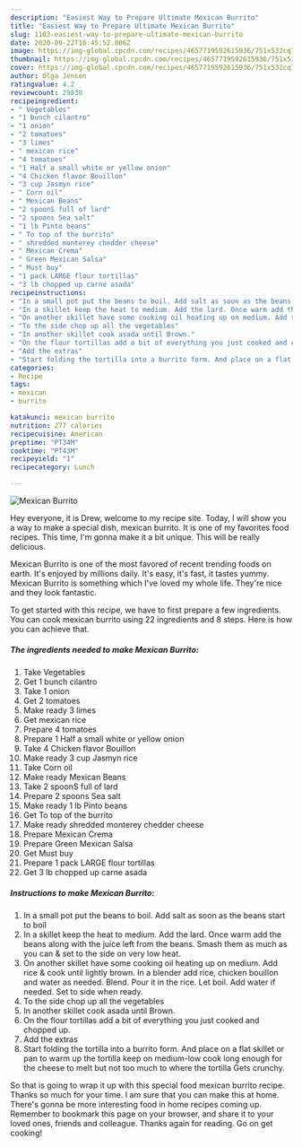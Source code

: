 ```yaml
---
description: "Easiest Way to Prepare Ultimate Mexican Burrito"
title: "Easiest Way to Prepare Ultimate Mexican Burrito"
slug: 1103-easiest-way-to-prepare-ultimate-mexican-burrito
date: 2020-09-22T16:45:52.006Z
image: https://img-global.cpcdn.com/recipes/4657719592615936/751x532cq70/mexican-burrito-recipe-main-photo.jpg
thumbnail: https://img-global.cpcdn.com/recipes/4657719592615936/751x532cq70/mexican-burrito-recipe-main-photo.jpg
cover: https://img-global.cpcdn.com/recipes/4657719592615936/751x532cq70/mexican-burrito-recipe-main-photo.jpg
author: Olga Jensen
ratingvalue: 4.2
reviewcount: 29830
recipeingredient:
- " Vegetables"
- "1 bunch cilantro"
- "1 onion"
- "2 tomatoes"
- "3 limes"
- " mexican rice"
- "4 tomatoes"
- "1 Half a small white or yellow onion"
- "4 Chicken flavor Bouillon"
- "3 cup Jasmyn rice"
- " Corn oil"
- " Mexican Beans"
- "2 spoonS full of lard"
- "2 spoons Sea salt"
- "1 lb Pinto beans"
- " To top of the burrito"
- " shredded monterey chedder cheese"
- " Mexican Crema"
- " Green Mexican Salsa"
- " Must buy"
- "1 pack LARGE flour tortillas"
- "3 lb chopped up carne asada"
recipeinstructions:
- "In a small pot put the beans to boil. Add salt as soon as the beans start to boil"
- "In a skillet keep the heat to medium. Add the lard. Once warm add the beans along with the juice left from the beans. Smash them as much as you can &amp; set to the side on very low heat."
- "On another skillet have some cooking oil heating up on medium. Add rice &amp; cook until lightly brown. In a blender add rice, chicken bouillon and water as needed. Blend. Pour it in the rice. Let boil. Add water if needed. Set to side when ready."
- "To the side chop up all the vegetables"
- "In another skillet cook asada until Brown."
- "On the flour tortillas add a bit of everything you just cooked and chopped up."
- "Add the extras"
- "Start folding the tortilla into a burrito form. And place on a flat skillet or pan to warm up the tortilla keep on medium-low cook long enough for the cheese to melt but not too much to where the tortilla Gets crunchy."
categories:
- Recipe
tags:
- mexican
- burrito

katakunci: mexican burrito 
nutrition: 277 calories
recipecuisine: American
preptime: "PT34M"
cooktime: "PT43M"
recipeyield: "1"
recipecategory: Lunch

---
```



![Mexican Burrito](https://img-global.cpcdn.com/recipes/4657719592615936/751x532cq70/mexican-burrito-recipe-main-photo.jpg)

Hey everyone, it is Drew, welcome to my recipe site. Today, I will show you a way to make a special dish, mexican burrito. It is one of my favorites food recipes. This time, I'm gonna make it a bit unique. This will be really delicious.

Mexican Burrito is one of the most favored of recent trending foods on earth. It's enjoyed by millions daily. It's easy, it's fast, it tastes yummy. Mexican Burrito is something which I've loved my whole life. They're nice and they look fantastic.




To get started with this recipe, we have to first prepare a few ingredients. You can cook mexican burrito using 22 ingredients and 8 steps. Here is how you can achieve that.

<!--inarticleads1-->

##### The ingredients needed to make Mexican Burrito:

1. Take  Vegetables
1. Get 1 bunch cilantro
1. Take 1 onion
1. Get 2 tomatoes
1. Make ready 3 limes
1. Get  mexican rice
1. Prepare 4 tomatoes
1. Prepare 1 Half a small white or yellow onion
1. Take 4 Chicken flavor Bouillon
1. Make ready 3 cup Jasmyn rice
1. Take  Corn oil
1. Make ready  Mexican Beans
1. Take 2 spoonS full of lard
1. Prepare 2 spoons Sea salt
1. Make ready 1 lb Pinto beans
1. Get  To top of the burrito
1. Make ready  shredded monterey chedder cheese
1. Prepare  Mexican Crema
1. Prepare  Green Mexican Salsa
1. Get  Must buy
1. Prepare 1 pack LARGE flour tortillas
1. Get 3 lb chopped up carne asada




<!--inarticleads2-->

##### Instructions to make Mexican Burrito:

1. In a small pot put the beans to boil. Add salt as soon as the beans start to boil
1. In a skillet keep the heat to medium. Add the lard. Once warm add the beans along with the juice left from the beans. Smash them as much as you can &amp; set to the side on very low heat.
1. On another skillet have some cooking oil heating up on medium. Add rice &amp; cook until lightly brown. In a blender add rice, chicken bouillon and water as needed. Blend. Pour it in the rice. Let boil. Add water if needed. Set to side when ready.
1. To the side chop up all the vegetables
1. In another skillet cook asada until Brown.
1. On the flour tortillas add a bit of everything you just cooked and chopped up.
1. Add the extras
1. Start folding the tortilla into a burrito form. And place on a flat skillet or pan to warm up the tortilla keep on medium-low cook long enough for the cheese to melt but not too much to where the tortilla Gets crunchy.




So that is going to wrap it up with this special food mexican burrito recipe. Thanks so much for your time. I am sure that you can make this at home. There's gonna be more interesting food in home recipes coming up. Remember to bookmark this page on your browser, and share it to your loved ones, friends and colleague. Thanks again for reading. Go on get cooking!
